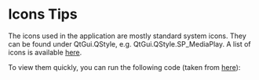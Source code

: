 Icons Tips
==========

The icons used in the application are mostly standard system icons. They can be found under QtGui.QStyle, e.g. QtGui.QStyle.SP_MediaPlay.
A list of icons is available [here](https://deptinfo-ensip.univ-poitiers.fr/ENS/pyside-docs/PySide/QtGui/QStyle.html?highlight=qstyle#PySide.QtGui.PySide.QtGui.QStyle.StandardPixmap).

To view them quickly, you can run the following code (taken from [here](https://joekuan.wordpress.com/2015/09/23/list-of-qt-icons/)):

